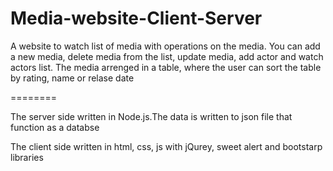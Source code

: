 # Media-website-Client-Server
A website to watch list of media with operations on the media.
You can add a new media, delete media from the list, update media, add actor and watch actors list.
The media arrenged in a table, where the user can sort the table by rating, name or relase date

========

The server side written in Node.js.The data is written to json file that function as a databse


The client side written in html, css, js with jQurey, sweet alert and bootstarp libraries
